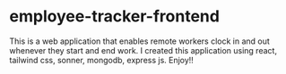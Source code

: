 # employee-tracker-frontend

This is a web application that enables remote workers clock in and out whenever they start and end work. 
I created this application using react, tailwind css, sonner, mongodb, express js. Enjoy!!
